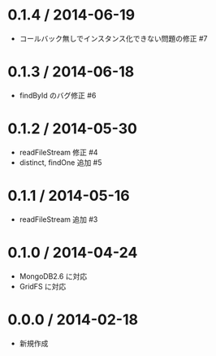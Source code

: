 0.1.4 / 2014-06-19
==================

 * コールバック無しでインスタンス化できない問題の修正 #7

0.1.3 / 2014-06-18
==================

 * findById のバグ修正 #6

0.1.2 / 2014-05-30
==================

 * readFileStream 修正 #4
 * distinct, findOne 追加 #5

0.1.1 / 2014-05-16
==================

 * readFileStream 追加 #3

0.1.0 / 2014-04-24
==================

 * MongoDB2.6 に対応
 * GridFS に対応

0.0.0 / 2014-02-18
==================

 * 新規作成
